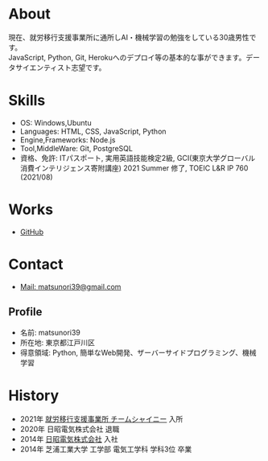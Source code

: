 # About  
現在、就労移行支援事業所に通所しAI・機械学習の勉強をしている30歳男性です。  
JavaScript, Python, Git, Herokuへのデプロイ等の基本的な事ができます。データサイエンティスト志望です。  

# Skills
- OS: Windows,Ubuntu
- Languages: HTML, CSS, JavaScript, Python
- Engine,Frameworks: Node.js
- Tool,MiddleWare: Git, PostgreSQL
- 資格、免許: ITパスポート, 実用英語技能検定2級, GCI(東京大学グローバル消費インテリジェンス寄附講座) 2021 Summer 修了, TOEIC L&R IP 760 (2021/08)

# Works
- [GitHub](https://github.com/matsunori39)

# Contact
- [Mail: matsunori39@gmail.com](mailto:matsunori39@gmail.com)

## Profile  
- 名前: matsunori39
- 所在地: 東京都江戸川区
- 得意領域: Python, 簡単なWeb開発、ザーバーサイドプログラミング、機械学習

# History
- 2021年 [就労移行支援事業所 チームシャイニー](https://team-shiny.org/) 入所
- 2020年 日昭電気株式会社 退職
- 2014年 [日昭電気株式会社](https://www.nisshoelec.co.jp/) 入社
- 2014年 芝浦工業大学 工学部 電気工学科 学科3位 卒業

